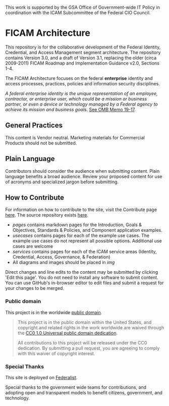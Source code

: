 This work is supported by the GSA Office of Government-wide IT Policy in coordination with the ICAM Subcommittee of the Federal CIO Council.

# FICAM Architecture
This repository is for the collaborative development of the Federal Identity, Credential, and Access Management segment architecture. The repository contains Version 3.0, and a draft of Version 3.1, replacing the older (circa 2009-2011) FICAM Roadmap and Implementation Guidance v2.0, Sections 1-4.

The FICAM Architecture focuses on the federal **enterprise** identity and access processes, practices, policies and information security disciplines.

_A federal enterprise identity is the unique representation of an employee, contractor, or enterprise user, which could be a mission or business partner, or even a device or technology managed by a Federal agency to achieve its mission and business goals._ [See OMB Memo 19-17](https://www.whitehouse.gov/wp-content/uploads/2019/05/M-19-17.pdf).

## General Practices
This content is Vendor neutral. Marketing materials for Commercial Products should not be submitted.   

## Plain Language
Contributors should consider the audience when submitting content. Plain language benefits a broad audience. Review your proposed content for use of acronyms and specialized jargon before submitting.

## How to Contribute
For information on how to contribute to the site, visit the Contribute page [here]({{site.baseurl}}/CONTRIBUTE.md/). The source repository exists [here](https://github.com/GSA/ficam-arch/). 

*  _pages_ contains markdown pages for the Introduction, Goals & Objectives, Standards & Policies, and Component application examples.
* _usecases_ contains pages for each of the example use cases.  The example use cases do not represent all possible options.  Additional use cases are welcome
* _services_ contains pages for each of the ICAM service areas (Identity, Credential, Access, Governance, & Federation)
* All diagrams and images should be placed in _img_

Direct changes and line edits to the content may be submitted by clicking 'Edit this page'. You do not need to install any software to submit content. You can use GitHub's in-browser editor to edit files and submit a request for your changes to be merged.

### Public domain

This project is in the worldwide [public domain](LICENSE.md). 

> This project is in the public domain within the United States, and copyright and related rights in the work worldwide are waived through the [CC0 1.0 Universal public domain dedication](https://creativecommons.org/publicdomain/zero/1.0/).
>
> All contributions to this project will be released under the CC0 dedication. By submitting a pull request, you are agreeing to comply with this waiver of copyright interest.

### Special Thanks
This site is deployed on [Federalist](https://federalist.18f.gov/). 

Special thanks to the government wide teams for contributions, and adopting open and transparent models to benefit citizens, government, and technology.
